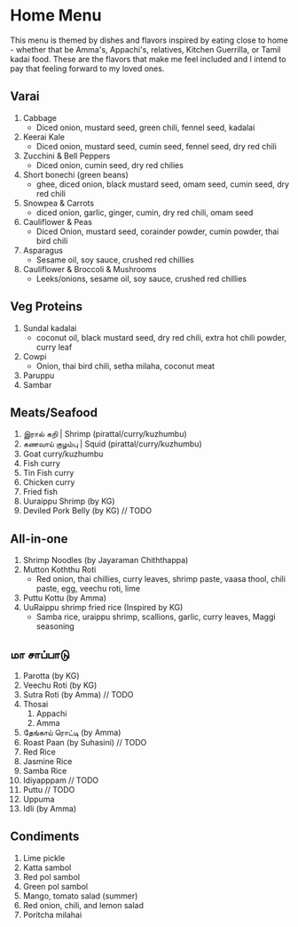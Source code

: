 # Home Menu
This menu is themed by dishes and flavors inspired by eating close to home - whether that be Amma's, Appachi's, relatives, Kitchen Guerrilla, or Tamil kadai food. These are the flavors that make me feel included and I intend to pay that feeling forward to my loved ones.

## Varai
1. Cabbage
    * Diced onion, mustard seed, green chili, fennel seed, kadalai
1. Keerai Kale
    * Diced onion, mustard seed, cumin seed, fennel seed, dry red chili
1. Zucchini & Bell Peppers
    * Diced onion, cumin seed, dry red chilies
1. Short bonechi (green beans)
    * ghee, diced onion, black mustard seed, omam seed, cumin seed, dry red chili
1. Snowpea & Carrots
    * diced onion, garlic, ginger, cumin, dry red chili, omam seed
1. Cauliflower & Peas
    * Diced Onion, mustard seed, corainder powder, cumin powder, thai bird chili
1. Asparagus
    * Sesame oil, soy sauce, crushed red chillies
1. Cauliflower & Broccoli & Mushrooms
    * Leeks/onions, sesame oil, soy sauce, crushed red chillies

## Veg Proteins
1. Sundal kadalai
    * coconut oil, black mustard seed, dry red chili, extra hot chili powder, curry leaf
1. Cowpi
    * Onion, thai bird chili, setha milaha, coconut meat
1. Paruppu
1. Sambar

## Meats/Seafood
1. இரால் கறி | Shrimp (pirattal/curry/kuzhumbu)
1. கணவாய் குழம்பு | Squid (pirattal/curry/kuzhumbu)
1. Goat curry/kuzhumbu
1. Fish curry
1. Tin Fish curry
1. Chicken curry
1. Fried fish
1. Uuraippu Shrimp (by KG)
1. Deviled Pork Belly (by KG) // TODO

## All-in-one
1. Shrimp Noodles (by Jayaraman Chiththappa)
1. Mutton Koththu Roti
    * Red onion, thai chillies, curry leaves, shrimp paste, vaasa thool, chili paste, egg, veechu roti, lime
1. Puttu Kottu (by Amma)
1. UuRaippu shrimp fried rice (Inspired by KG)
    * Samba rice, uraippu shrimp, scallions, garlic, curry leaves, Maggi seasoning

## மா சாப்பாடு
1. Parotta (by KG)
1. Veechu Roti (by KG)
1. Sutra Roti (by Amma) // TODO
1. Thosai 
    1. Appachi
    2. Amma
1. தேங்காய் ரொட்டி (by Amma)
1. Roast Paan (by Suhasini) // TODO
1. Red Rice
1. Jasmine Rice
1. Samba Rice
1. Idiyapppam // TODO
1. Puttu // TODO
1. Uppuma
1. Idli (by Amma)

## Condiments
1. Lime pickle
1. Katta sambol
1. Red pol sambol
1. Green pol sambol
1. Mango, tomato salad (summer)
1. Red onion, chili, and lemon salad
1. Poritcha milahai


